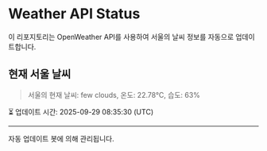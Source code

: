
# Weather API Status

이 리포지토리는 OpenWeather API를 사용하여 서울의 날씨 정보를 자동으로 업데이트합니다.

## 현재 서울 날씨
> 서울의 현재 날씨: few clouds, 온도: 22.78°C, 습도: 63%

⏳ 업데이트 시간: 2025-09-29 08:35:30 (UTC)

---
자동 업데이트 봇에 의해 관리됩니다.
